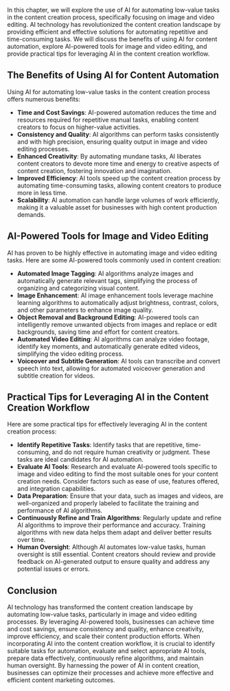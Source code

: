 

In this chapter, we will explore the use of AI for automating low-value tasks in the content creation process, specifically focusing on image and video editing. AI technology has revolutionized the content creation landscape by providing efficient and effective solutions for automating repetitive and time-consuming tasks. We will discuss the benefits of using AI for content automation, explore AI-powered tools for image and video editing, and provide practical tips for leveraging AI in the content creation workflow.

## The Benefits of Using AI for Content Automation

Using AI for automating low-value tasks in the content creation process offers numerous benefits:

- **Time and Cost Savings**: AI-powered automation reduces the time and resources required for repetitive manual tasks, enabling content creators to focus on higher-value activities.
- **Consistency and Quality**: AI algorithms can perform tasks consistently and with high precision, ensuring quality output in image and video editing processes.
- **Enhanced Creativity**: By automating mundane tasks, AI liberates content creators to devote more time and energy to creative aspects of content creation, fostering innovation and imagination.
- **Improved Efficiency**: AI tools speed up the content creation process by automating time-consuming tasks, allowing content creators to produce more in less time.
- **Scalability**: AI automation can handle large volumes of work efficiently, making it a valuable asset for businesses with high content production demands.

## AI-Powered Tools for Image and Video Editing

AI has proven to be highly effective in automating image and video editing tasks. Here are some AI-powered tools commonly used in content creation:

- **Automated Image Tagging**: AI algorithms analyze images and automatically generate relevant tags, simplifying the process of organizing and categorizing visual content.
- **Image Enhancement**: AI image enhancement tools leverage machine learning algorithms to automatically adjust brightness, contrast, colors, and other parameters to enhance image quality.
- **Object Removal and Background Editing**: AI-powered tools can intelligently remove unwanted objects from images and replace or edit backgrounds, saving time and effort for content creators.
- **Automated Video Editing**: AI algorithms can analyze video footage, identify key moments, and automatically generate edited videos, simplifying the video editing process.
- **Voiceover and Subtitle Generation**: AI tools can transcribe and convert speech into text, allowing for automated voiceover generation and subtitle creation for videos.

## Practical Tips for Leveraging AI in the Content Creation Workflow

Here are some practical tips for effectively leveraging AI in the content creation process:

- **Identify Repetitive Tasks**: Identify tasks that are repetitive, time-consuming, and do not require human creativity or judgment. These tasks are ideal candidates for AI automation.
- **Evaluate AI Tools**: Research and evaluate AI-powered tools specific to image and video editing to find the most suitable ones for your content creation needs. Consider factors such as ease of use, features offered, and integration capabilities.
- **Data Preparation**: Ensure that your data, such as images and videos, are well-organized and properly labeled to facilitate the training and performance of AI algorithms.
- **Continuously Refine and Train Algorithms**: Regularly update and refine AI algorithms to improve their performance and accuracy. Training algorithms with new data helps them adapt and deliver better results over time.
- **Human Oversight**: Although AI automates low-value tasks, human oversight is still essential. Content creators should review and provide feedback on AI-generated output to ensure quality and address any potential issues or errors.

## Conclusion

AI technology has transformed the content creation landscape by automating low-value tasks, particularly in image and video editing processes. By leveraging AI-powered tools, businesses can achieve time and cost savings, ensure consistency and quality, enhance creativity, improve efficiency, and scale their content production efforts. When incorporating AI into the content creation workflow, it is crucial to identify suitable tasks for automation, evaluate and select appropriate AI tools, prepare data effectively, continuously refine algorithms, and maintain human oversight. By harnessing the power of AI in content creation, businesses can optimize their processes and achieve more effective and efficient content marketing outcomes.
